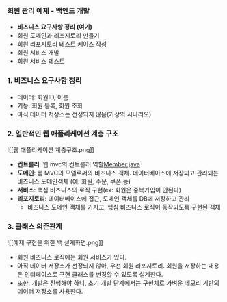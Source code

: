 ### 회원 관리 예제 - 백엔드 개발

- **비즈니스 요구사항 정리 (여기)**
- 회원 도메인과 리포지토리 만들기
- 회원 리포지토리 테스트 케이스 작성
- 회원 서비스 개발
- 회원 서비스 테스트


### 1. 비즈니스 요구사항 정리

- 데이터: 회원ID, 이름
- 기능: 회원 등록, 회원 조회
- 아직 데이터 저장소는 선정되지 않음(가상의 시나리오)


### 2. 일반적인 웹 애플리케이션 계층 구조
![[웹 애플리케이션 계층구조.png]]

- **컨트롤러**: 웹 mvc의 컨트롤러 역할[Member.java](..%2Fsrc%2Fmain%2Fjava%2Fhello%2Fhellospring%2Fdomain%2FMember.java)
- **도메인**: 웹 MVC의 모델로써의 비즈니스 객체. 데이터베이스에 저장되고 관리되는 비즈니스 도메인객체 (예: 회원, 주문, 쿠폰 등)
- **서비스**: 핵심 비즈니스의 로직 구현(ex: 회원은 중복가입이 안된다)
- **리포지토리**: 데이터베이스에 접근, 도메인 객체를 DB에 저장하고 관리
	- 비즈니스 도메인 객체를 가지고, 핵심 비즈니스 로직이 동작되도록 구현된 객체


### 3. 클래스 의존관계
![[예제 구현을 위한 백 설계화면.png]]

- 회원 비즈니스 로직에는 회원 서비스가 있다.
- 아직 데이터 저장소가 선정되지 않아, 우선 회원 리포지토리. 회원을 저장하는 내용은 인터페이스로 구현 클래스를 변경할 수 있도록 설계한다.
- 또한, 개발은 진행해야 하니, 초기 개발 단계에서는 구현체로 가벼운 메모리 기반의 데이터 저장소를 사용한다.
